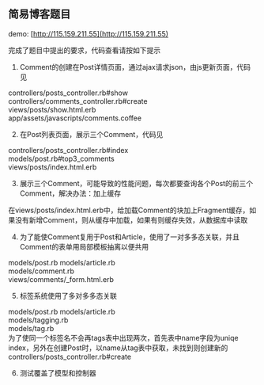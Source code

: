 ## 简易博客题目

demo: [http://115.159.211.55](http://115.159.211.55)

完成了题目中提出的要求，代码查看请按如下提示

1. Comment的创建在Post详情页面，通过ajax请求json，由js更新页面，代码见

  controllers/posts_controller.rb#show  
  controllers/comments_controller.rb#create  
  views/posts/show.html.erb  
  app/assets/javascripts/comments.coffee

2. 在Post列表页面，展示三个Comment，代码见
  
  controllers/posts_controller.rb#index  
  models/post.rb#top3_comments  
  views/posts/index.html.erb  

3. 展示三个Comment，可能导致的性能问题，每次都要查询各个Post的前三个Comment，解决办法：加上缓存

  在views/posts/index.html.erb中，给加载Comment的块加上Fragment缓存，如果没有新增Comment，则从缓存中加载，如果有则缓存失效，从数据库中读取

4. 为了能使Comment复用于Post和Article，使用了一对多多态关联，并且Comment的表单用局部模板抽离以便共用
  
  models/post.rb models/article.rb  
  models/comment.rb  
  views/comments/_form.html.erb  

5. 标签系统使用了多对多多态关联

  models/post.rb models/article.rb  
  models/tagging.rb  
  models/tag.rb  
  为了使同一个标签名不会再tags表中出现两次，首先表中name字段为uniqe index，另外在创建Post时，以name从tag表中获取，未找到则创建新的
  controllers/posts_controller.rb#create
  
6. 测试覆盖了模型和控制器
